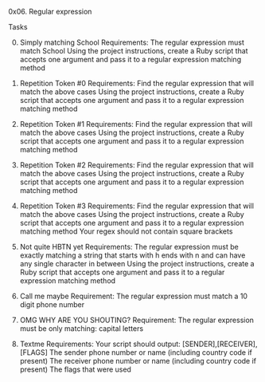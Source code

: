 0x06. Regular expression

Tasks

0. Simply matching School
Requirements:
The regular expression must match School
Using the project instructions, create a Ruby script that accepts one argument and pass it to a regular expression matching method

1. Repetition Token #0
Requirements:
Find the regular expression that will match the above cases
Using the project instructions, create a Ruby script that accepts one argument and pass it to a regular expression matching method

2. Repetition Token #1
Requirements:
Find the regular expression that will match the above cases
Using the project instructions, create a Ruby script that accepts one argument and pass it to a regular expression matching method

3. Repetition Token #2
Requirements:
Find the regular expression that will match the above cases
Using the project instructions, create a Ruby script that accepts one argument and pass it to a regular expression matching method

4. Repetition Token #3
Requirements:
Find the regular expression that will match the above cases
Using the project instructions, create a Ruby script that accepts one argument and pass it to a regular expression matching method
Your regex should not contain square brackets

5. Not quite HBTN yet
Requirements:
The regular expression must be exactly matching a string that starts with h ends with n and can have any single character in between
Using the project instructions, create a Ruby script that accepts one argument and pass it to a regular expression matching method

6. Call me maybe
Requirement:
The regular expression must match a 10 digit phone number

7. OMG WHY ARE YOU SHOUTING?
Requirement:
The regular expression must be only matching: capital letters

8. Textme
Requirements:
Your script should output: [SENDER],[RECEIVER],[FLAGS]
The sender phone number or name (including country code if present)
The receiver phone number or name (including country code if present)
The flags that were used
